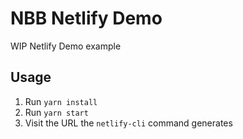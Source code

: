# NBB Netlify Demo

WIP Netlify Demo example

## Usage

1. Run `yarn install`
2. Run `yarn start`
3. Visit the URL the `netlify-cli` command generates
